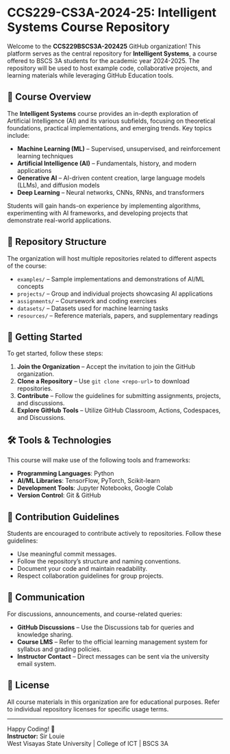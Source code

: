 # CCS229-CS3A-2024-25: Intelligent Systems Course Repository

Welcome to the **CCS229BSCS3A-202425** GitHub organization! This platform serves as the central repository for **Intelligent Systems**, a course offered to BSCS 3A students for the academic year 2024-2025. The repository will be used to host example code, collaborative projects, and learning materials while leveraging GitHub Education tools.

## 📘 Course Overview

The **Intelligent Systems** course provides an in-depth exploration of Artificial Intelligence (AI) and its various subfields, focusing on theoretical foundations, practical implementations, and emerging trends. Key topics include:

- **Machine Learning (ML)** – Supervised, unsupervised, and reinforcement learning techniques  
- **Artificial Intelligence (AI)** – Fundamentals, history, and modern applications  
- **Generative AI** – AI-driven content creation, large language models (LLMs), and diffusion models  
- **Deep Learning** – Neural networks, CNNs, RNNs, and transformers  

Students will gain hands-on experience by implementing algorithms, experimenting with AI frameworks, and developing projects that demonstrate real-world applications.

## 📂 Repository Structure

The organization will host multiple repositories related to different aspects of the course:

- `examples/` – Sample implementations and demonstrations of AI/ML concepts  
- `projects/` – Group and individual projects showcasing AI applications  
- `assignments/` – Coursework and coding exercises  
- `datasets/` – Datasets used for machine learning tasks  
- `resources/` – Reference materials, papers, and supplementary readings  

## 🚀 Getting Started

To get started, follow these steps:

1. **Join the Organization** – Accept the invitation to join the GitHub organization.  
2. **Clone a Repository** – Use `git clone <repo-url>` to download repositories.  
3. **Contribute** – Follow the guidelines for submitting assignments, projects, and discussions.  
4. **Explore GitHub Tools** – Utilize GitHub Classroom, Actions, Codespaces, and Discussions.  

## 🛠 Tools & Technologies

This course will make use of the following tools and frameworks:

- **Programming Languages**: Python  
- **AI/ML Libraries**: TensorFlow, PyTorch, Scikit-learn  
- **Development Tools**: Jupyter Notebooks, Google Colab  
- **Version Control**: Git & GitHub  

## 👥 Contribution Guidelines

Students are encouraged to contribute actively to repositories. Follow these guidelines:

- Use meaningful commit messages.  
- Follow the repository’s structure and naming conventions.  
- Document your code and maintain readability.  
- Respect collaboration guidelines for group projects.  

## 📢 Communication

For discussions, announcements, and course-related queries:

- **GitHub Discussions** – Use the Discussions tab for queries and knowledge sharing.  
- **Course LMS** – Refer to the official learning management system for syllabus and grading policies.  
- **Instructor Contact** – Direct messages can be sent via the university email system.  

## 📜 License

All course materials in this organization are for educational purposes. Refer to individual repository licenses for specific usage terms.

---

Happy Coding! 🚀  
**Instructor:** Sir Louie  
West Visayas State University | College of ICT | BSCS 3A  
